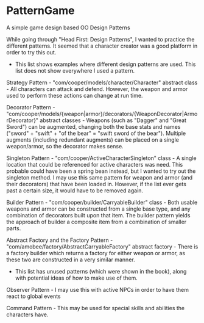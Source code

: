 # PatternGame
A simple game design based OO Design Patterns

While going through "Head First: Design Patterns", I wanted to practice the different patterns. It seemed that a character creator was a good platform in order to try this out.

 - This list shows examples where different design patterns are used. This list does not show everywhere I used a pattern.

Strategy Pattern - "com/cooper/models/character/Character" abstract class - All characters can attack and defend. However, the weapon and armor used to perform these actions can change at run time.

Decorator Pattern - "com/cooper/models/{weapon|armor}/decorators/{WeaponDecorator|ArmorDecorator}" abstract classes - Weapons (such as "Dagger" and "Great Sword") can be augmented, changing both the base stats and names ("sword" + "swift" + "of the bear" = "swift sword of the bear"). Multiple augments (including redundant augments) can be placed on a single weapon/armor, so the decorator makes sense.

Singleton Pattern - "com/cooper/ActiveCharacterSingleton" class - A single location that could be referenced for active characters was need. This probable could have been a spring bean instead, but I wanted to try out the singleton method. I may use this same pattern for weapon and armor (and their decorators) that have been loaded in. However, if the list ever gets past a certain size, it would have to be removed again.

Builder Pattern - "com/cooper/builder/CarryableBuilder" class - Both usable weapons and armor can be constructed from a single base type, and any combination of decorators built upon that item. The builder pattern yields the approach of builder a composite item from a combination of smaller parts.

Abstract Factory and the Factory Pattern - "com/amobee/factory/AbstractCarryableFactory<T extends Carryable>" abstract factory - There is a factory builder which returns a factory for either weapon or armor, as these two are constructed in a very similar manner.

 - This list has unused patterns (which were shown in the book), along with potential ideas of how to make use of them.
 
 Observer Pattern - I may use this with active NPCs in order to have them react to global events
 
 Command Pattern - This may be used for special skills and abilities the characters have.
